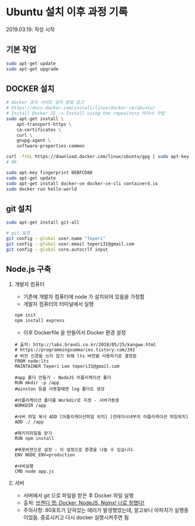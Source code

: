 # Ubuntu 설치 이후 과정 기록

2019.03.19: 작성 시작

## 기본 작업

```bash
sudo apt-get update
sudo apt-get upgrade
```

## DOCKER 설치

```bash
# docker 공식 사이트 설치 방법 참고
# https://docs.docker.com/install/linux/docker-ce/ubuntu/
# Install Docker CE -> Install using the repository 따라서 작업
sudo apt-get install \
    apt-transport-https \
    ca-certificates \
    curl \
    gnupg-agent \
    software-properties-common

curl -fsSL https://download.docker.com/linux/ubuntu/gpg | sudo apt-key add -
# OK

sudo apt-key fingerprint 0EBFCD88
sudo apt-get update
sudo apt-get install docker-ce docker-ce-cli containerd.io
sudo docker run hello-world
```

## git 설치

```bash
sudo apt-get install git-all

# git 설정
git config --global user.name "Teperi"
git config --global user.email teperi31@gmail.com
git config --global core.autocrlf input
```

## Node.js 구축

1. 개발자 컴퓨터
   - 기존에 개발자 컴퓨터에 node 가 설치되어 있음을 가정함
   - 개발자 컴퓨터의 터미널에서 실행

    ```bash
    npm init
    npm install express
    ```

    - 이후 Dockerfile 을 만들어서 Docker 환경 설정

    ```docker
    # 출처: http://labs.brandi.co.kr/2018/05/25/kangww.html
    # https://programmingsummaries.tistory.com/392
    # 버전 신경을 쓰지 않기 위해 lts 버전을 사용하기로 결정함
    FROM node:lts
    MAINTAINER Teperi Lee teperi31@gmail.com

    #app 폴더 만들기 - NodeJS 어플리케이션 폴더
    RUN mkdir -p /app
    #winston 등을 사용할떄엔 log 폴더도 생성

    #어플리케이션 폴더를 Workdir로 지정 - 서버가동용
    WORKDIR /app

    #서버 파일 복사 ADD [어플리케이션파일 위치] [컨테이너내부의 어플리케이션 파일위치]
    ADD ./ /app

    #패키지파일들 받기
    RUN npm install

    #배포버젼으로 설정 - 이 설정으로 환경을 나눌 수 있습니다.
    ENV NODE_ENV=production

    #서버실행
    CMD node app.js
    ```

2. 서버
   - 서버에서 git 으로 파일을 받은 후 Docker 파일 실행
   - 출처: [브랜디 랩: Docker, NodeJS, Nginx! 너로 정했다!](http://labs.brandi.co.kr/2018/05/25/kangww.html)
   - 주의사항: 80포트가 닫혀있는 에러가 발생했었는데, 알고보니 아파치가 실행중이었음. 종료시키고 다시 docker 실행시켜주면 됨